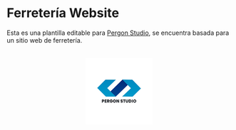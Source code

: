 # Ferretería Website
Esta es una plantilla editable para [Pergon Studio](https://andersongb1007.github.io/PergonStudio/), se encuentra basada para un sitio web de ferretería.

<p align="center"> <br>
  <a href="https://andersongb1007.github.io/PergonStudio/">
      <img width="150" heigth="150" src="https://github.com/Pererita/Landing-Page/blob/main/assets/images/Logo%20README.png">
  </a>
</p>
